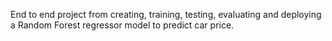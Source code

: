 End to end project from creating, training, testing, evaluating and deploying a Random Forest regressor model to predict car price.
